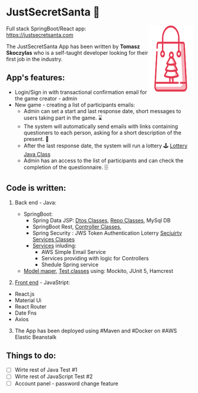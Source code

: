 # JustSecretSanta :mrs_claus:

<img src="/src/front_end/src/jpg/christmas-shopping.svg" align="right"
     alt="Christmas Skoping" width="120" height="178">
     
     
Full stack SpringBoot/React app:   
https://justsecretsanta.com
     
 The JustSecretSanta App has been written by **Tomasz Skoczylas** who is a self-taught developer looking for their first job in the industry.
 
 ## App's features: 

- Login/Sign in with transactional confirmation email for the game creator - admin
- New game - creating a list of participants  emails:
  * Admin can set a start and last response date, short messages to users taking part in the game. :hourglass:
  * The system will automatically send emails with links containing  questioners to each person, asking for a short description of the present. :gift:
  * After the last response date, the system will run a lottery :joystick:  [Lottery Java Class](/src/main/java/com/tomsproject/secret_santa/util/DrawnPairs.java )
  * Admin has an access to the list of participants and can check the completion of the questionnaire. :file_cabinet:
  
 ## Code is written:
 1. Back end - Java:
    - SpringBoot: 
      - Spring Data JSP:  [Dtos Classes](/src/main/java/com/tomsproject/secret_santa/entity), 
                         [Repo Classes](/src/main/java/com/tomsproject/secret_santa/repo), MySql DB                     
      - SpringBoot Rest, [Controller Classes](/src/main/java/com/tomsproject/secret_santa/controller),
      - Spring Security : JWS Token Authentication Loterry [Seciuirty Services Classes](/src/main/java/com/tomsproject/secret_santa/security/ )
      - [Services](/src/main/java/com/tomsproject/secret_santa/services) inluding:
         - AWS Simple Email Service 
         - Services providing with logic for Controllers
         - Shedule Spring service 
    - [Model maper](/src/main/java/com/tomsproject/secret_santa/mapper), [Test classes](/src/test/java/com/tomsproject/secret_sant)  using: Mockito, JUnit 5, Hamcrest 
 
 2. [Front end](/src/test/java/com/tomsproject/secret_santa) - JavaStript: 
- React.js 
- Material Ui
- React Router
- Date Fns
- Axios

3. The App has been deployed using #Maven and #Docker on #AWS Elastic Beanstalk 
## Things to do:
- [ ] Wirte rest of Java Test #1
- [ ] Wirte rest of JavaScript Test #2
- [ ] Account panel - password change feature      
